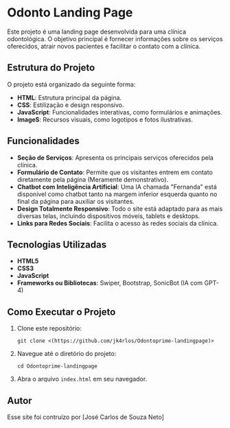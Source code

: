 # Odonto Landing Page

Este projeto é uma landing page desenvolvida para uma clínica odontológica. O objetivo principal é fornecer informações sobre os serviços oferecidos, atrair novos pacientes e facilitar o contato com a clínica.

## Estrutura do Projeto

O projeto está organizado da seguinte forma:

- **HTML**: Estrutura principal da página.
- **CSS**: Estilização e design responsivo.
- **JavaScript**: Funcionalidades interativas, como formulários e animações.
- **ImageS**: Recursos visuais, como logotipos e fotos ilustrativas.

## Funcionalidades

- **Seção de Serviços**: Apresenta os principais serviços oferecidos pela clínica.
- **Formulário de Contato**: Permite que os visitantes entrem em contato diretamente pela página (Meramente demonstrativo).
- **Chatbot com Inteligência Artificial**: Uma IA chamada "Fernanda" está disponível como chatbot tanto na margem inferior esquerda quanto no final da página para auxiliar os visitantes.
- **Design Totalmente Responsivo**: Todo o site está adaptado para as mais diversas telas, incluindo dispositivos móveis, tablets e desktops.
- **Links para Redes Sociais**: Facilita o acesso às redes sociais da clínica.

## Tecnologias Utilizadas

- **HTML5**
- **CSS3**
- **JavaScript**
- **Frameworks ou Bibliotecas**: Swiper, Bootstrap, SonicBot (IA com GPT-4)

## Como Executar o Projeto

1. Clone este repositório:
    ```
    git clone <(https://github.com/jk4rlos/Odontoprime-landingpage)>
    ```
2. Navegue até o diretório do projeto:
    ```
    cd Odontoprime-landingpage
    ```
3. Abra o arquivo `index.html` em seu navegador.

## Autor
Esse site foi contruízo por [José Carlos de Souza Neto]




